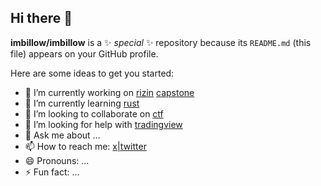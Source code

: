 ## Hi there 👋


**imbillow/imbillow** is a ✨ _special_ ✨ repository because its `README.md` (this file) appears on your GitHub profile.

Here are some ideas to get you started:

- 🔭 I’m currently working on [rizin](https://github.com/rizinorg/rizin) [capstone](https://github.com/capstone-engine/capstone)
- 🌱 I’m currently learning [rust](https://www.rust-lang.org/)
- 👯 I’m looking to collaborate on [ctf](https://ctf-wiki.org/)
- 🤔 I’m looking for help with [tradingview](https://www.tradingview.com/u/HoshinoAya/)
- 💬 Ask me about ...
- 📫 How to reach me: [x|twitter](https://x.com/starlight_v3)
- 😄 Pronouns: ...
- ⚡ Fun fact: ...


